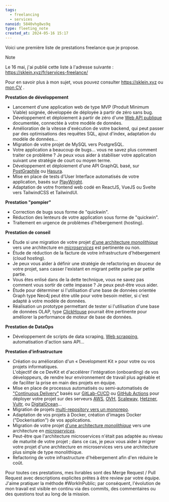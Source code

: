 ```yaml
---
tags:
  - freelancing
  - services
nanoid: 5840vhg8ws9q
type: fleeting_note
created_at: 2024-05-16 15:17
---
```

Voici une première liste de prestations freelance que je propose.

>[!note]
>Le 16 mai, j'ai publié cette liste à l'adresse suivante : https://sklein.xyz/fr/services-freelance/

Pour en savoir plus à mon sujet, vous pouvez consulter https://sklein.xyz ou [mon CV](https://sklein.xyz/fr/cv/) .

**Prestation de développement**

- Lancement d'une application web de type MVP (Produit Minimum Viable) soignée, développée de déployée à partir de zéro sans bug.
- Développement et déploiement à partir de zéro d'une [Web API publique](https://en.wikipedia.org/wiki/Web_API) documentée, connectée à votre modèle de données.
- Amélioration de la vitesse d'exécution de votre backend, qui peut passer par des optimisations des requêtes SQL, ajout d'index, adaptation du modèle de données…
- Migration de votre projet de MySQL vers PostgreSQL.
- Votre application a beaucoup de bugs… vous ne savez plus comment traiter ce problème ? Je peux vous aider à stabiliser votre application suivant une stratégie de court ou moyen terme.
- Développement et déploiement d'une API GraphQL basé, sur [PostGraphile](https://github.com/graphile/postgraphile) ou [Hasura](https://github.com/hasura/graphql-engine).
- Mise en place de tests d'User Interface automatisés de votre application, basés sur [PlayWright](https://playwright.dev/).
- Adaptation de votre frontend web codé en ReactJS, VueJS ou Svelte vers TailwindCSS et TailwindUI.

**Prestation "pompier"**

- Correction de bugs sous forme de "quickwin".
- Réduction des lenteurs de votre application sous forme de "quickwin".
- Traitement en urgence de problèmes d'hébergement (hosting).

**Prestation de conseil**

- Étude si une migration de votre projet [d'une architecture _monolithique_](https://en.wikipedia.org/wiki/Monolithic_application) vers une architecture en [_microservices_](https://en.wikipedia.org/wiki/Microservices) est pertinente ou non.
- Étude de réduction de la facture de votre infrastructure d'hébergement (cloud hosting).
- Je peux vous aider à définir une stratégie de refactoring en douceur de votre projet, sans casser l'existant en migrant petite partie par petite partie.
- Vous êtes enlisé dans de la dette technique, vous ne savez pas comment vous sortir de cette impasse ? Je peux peut-être vous aider.
- Étude pour déterminer si l'utilisation d'une base de données orientée Graph type Neo4j peut être utile pour votre besoin métier, si c'est adapté à votre modèle de données.
- Réalisation un prototype permettant de tester si l'utilisation d'une base de données OLAP, type [ClickHouse](https://en.wikipedia.org/wiki/ClickHouse) pourrait être pertinente pour améliorer la performance de moteur de base de données.

**Prestation de DataOps**

- Développement de scripts de data scraping, [Web scrapping](https://en.wikipedia.org/wiki/Web_scraping), automatisation d'action sans API...

**Prestation d'infrastructure**

- Création ou amélioration d'un « Development Kit » pour votre ou vos projets informatiques.  
  L'objectif de ce DevKit et d'accélérer l'intégration (onboarding) de vos développeurs, de rendre leur environnement de travail plus agréable et de faciliter la prise en main des projets en équipe.
- Mise en place de processus automatisés ou semi-automatisés de ["Continuous Delivery"](https://en.wikipedia.org/wiki/Continuous_delivery) basés sur [GitLab-CI/CD](https://docs.gitlab.com/ee/ci/) ou [GitHub Actions](https://docs.github.com/en/actions) pour déployer votre projet sur des serveurs [AWS](https://en.wikipedia.org/wiki/Amazon_Web_Services), [OVH](https://en.wikipedia.org/wiki/OVHcloud), [Scaleway](https://en.wikipedia.org/wiki/Scaleway), [Hetzner](https://en.wikipedia.org/wiki/Hetzner), [Vultr](https://www.vultr.com/), ou [DigitalOcean](https://en.wikipedia.org/wiki/DigitalOcean)…
- Migration de projets [multi-repository vers un monorepo](https://www.thoughtworks.com/insights/blog/agile-engineering-practices/monorepo-vs-multirepo).
- Adaptation de vos projets à Docker, création d'images Docker ("Dockerisation") de vos applications.
- Migration de votre projet [d'une architecture _monolithique_](https://en.wikipedia.org/wiki/Monolithic_application) vers une architecture en [_microservices_](https://en.wikipedia.org/wiki/Microservices).
- Peut-être que l'architecture microservices n'était pas adaptée au niveau de maturité de votre projet ; dans ce cas, je peux vous aider à migrer votre projet d'une architecture en microservices vers une architecture plus simple de type monolithique.
- Refactoring de votre infrastructure d'hébergement afin d'en réduire le coût.

Pour toutes ces prestations, mes livrables sont des Merge Request / Pull Request avec descriptions explicites prêtes à être review par votre équipe. J'aime pratiquer la méthode #WorkInPublic; par conséquent, l'évolution de mon travail est visible en continu via des commits, des commentaires ou des questions tout au long de la mission.
